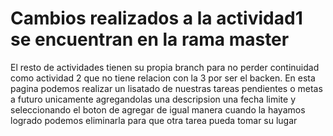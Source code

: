 # Cambios realizados a la actividad1 se encuentran en la rama master
 El resto de actividades tienen su propia branch para no perder continuidad como actividad 2 que no tiene relacion con la 3 por ser el backen.
En esta pagina podemos realizar un lisatado de nuestras tareas pendientes o metas a futuro unicamente agregandolas una descripsion una fecha limite y seleccionando el boton de agregar de igual manera cuando la hayamos logrado podemos eliminarla para que otra tarea pueda tomar su lugar

